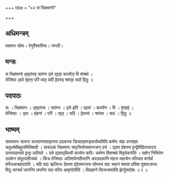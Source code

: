+++
title = "०२ स भिक्षमाणो"

+++
## अधिमन्त्रम्
पवमानः सोमः। रेणुर्वैश्वामित्रः। जगती।

## मन्त्रः
स भिक्ष॑माणो अ॒मृत॑स्य॒ चारु॑ण उ॒भे द्यावा॒ काव्ये॑ना॒ वि श॑श्रथे ।  
तेजि॑ष्ठा अ॒पो मं॒हना॒ परि॑ व्यत॒ यदी॑ दे॒वस्य॒ श्रव॑सा॒ सदो॑ वि॒दुः ॥

## पदपाठः
सः । भिक्ष॑माणः । अ॒मृत॑स्य । चारु॑णः । उ॒भे इति॑ । द्यावा॑ । काव्ये॑न । वि । श॒श्र॒थे॒ ।  
तेजि॑ष्ठाः । अ॒पः । मं॒हना॑ । परि॑ । व्य॒त॒ । यदि॑ । दे॒वस्य॑ । श्रव॑सा । सदः॑ । वि॒दुः ॥

## भाष्यम्
सपवमानः चारुणः कल्याणस्यामृतस्य उदकस्य क्रियाग्रहणङ्कर्तव्यमिति कर्मणः संप्रा दनसंज्ञा चतुर्थ्यर्थेबहुलमितिषष्ठी । चारूदकं भिक्षमाणः यष्टृभिर्याच्यमानःसन् उभे । द्यावा देशस्य द्वन्द्वेविहितत्वादत्र उत्तरपदाभावे द्वन्द्वः प्रतीयते । उभे द्यावापृथिव्यौ काव्येन कवि- कर्मणा विशश्रथे विवृतेकरोति । यज्ञेन निमित्तेन उदकेन संपूरयतीत्यर्थः । किंच तेजिष्ठाः अतिशयेनदीप्तानि अपउदकानि मंहना महत्त्वेन परिव्यत वर्णार्थं परितआच्छादयति । यदि यदा ऋत्विजः देवस्य द्योतमानस्य सोमस्य सदः स्थानं श्रवसा हविषा युक्ताःसन्तः विदुः यागार्थं जानन्ति लभन्ति तदा परित आवृणोतीति । विदज्ञाने सिजभ्यस्तेति झेर्जुसादेशः ॥ २ ॥